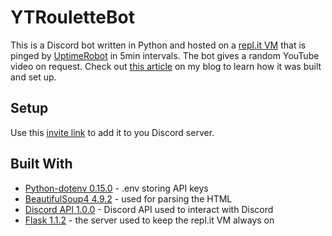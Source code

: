# YTRouletteBot
This is a Discord bot written in Python and hosted on a [repl.it VM](https://replit.com/@ransaked1/YTRouletteBot) that is pinged by [UptimeRobot](https://uptimerobot.com/) in 5min intervals. The bot gives a random YouTube video on request. Check out [this article](https://codenoodles.com/lets-build-an-always-on-discord-bot-with-python/) on my blog to learn how it was built and set up.

## Setup
 Use this [invite link](https://discord.com/api/oauth2/authorize?client_id=817498684627353641&permissions=75776&scope=bot) to add it to you Discord server.

## Built With
* [Python-dotenv 0.15.0](https://pypi.org/project/python-dotenv/) - .env storing API keys
* [BeautifulSoup4 4.9.2](https://www.crummy.com/software/BeautifulSoup/bs4/doc/) - used for parsing the HTML
* [Discord API 1.0.0](https://discordpy.readthedocs.io/en/latest/api.html) - Discord API used to interact with Discord
* [Flask 1.1.2](https://discordpy.readthedocs.io/en/latest/api.html) - the server used to keep the repl.it VM always on
